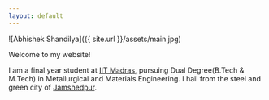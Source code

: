 ```yaml
---
layout: default
---
```


![Abhishek Shandilya]({{ site.url }}/assets/main.jpg)

Welcome to my website!

I am a final year student at [IIT Madras](http://www.iitm.ac.in/), pursuing Dual Degree(B.Tech & M.Tech) in Metallurgical and Materials Engineering. I hail from the steel and green city of [Jamshedpur](https://en.wikipedia.org/wiki/Jamshedpur).